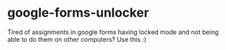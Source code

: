 # google-forms-unlocker
Tired of assignments in google forms having locked mode and not being able to do them on other computers? Use this :)
